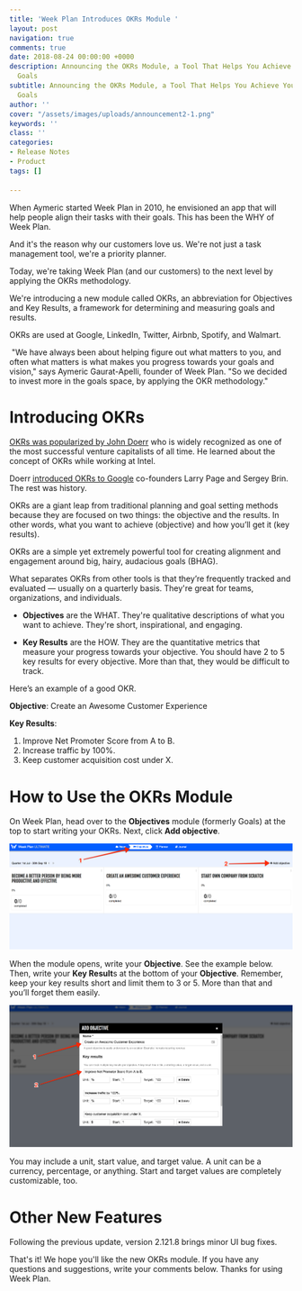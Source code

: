 ```yaml
---
title: 'Week Plan Introduces OKRs Module '
layout: post
navigation: true
comments: true
date: 2018-08-24 00:00:00 +0000
description: Announcing the OKRs Module, a Tool That Helps You Achieve Your Most Important
  Goals
subtitle: Announcing the OKRs Module, a Tool That Helps You Achieve Your Most Important
  Goals
author: ''
cover: "/assets/images/uploads/announcement2-1.png"
keywords: ''
class: ''
categories:
- Release Notes
- Product
tags: []

---
```

When Aymeric started Week Plan in 2010, he envisioned an app that will help people align their tasks with their goals. This has been the WHY of Week Plan. 

And it's the reason why our customers love us. We're not just a task management tool, we're a priority planner. 

Today, we're taking Week Plan (and our customers) to the next level by applying the OKRs methodology. 

We're introducing a new module called OKRs, an abbreviation for Objectives and Key Results, a framework for determining and measuring goals and results. 

OKRs are used at Google, LinkedIn, Twitter, Airbnb, Spotify, and Walmart.

 "We have always been about helping figure out what matters to you, and often what matters is what makes you progress towards your goals and vision," says Aymeric Gaurat-Apelli, founder of Week Plan. "So we decided to invest more in the goals space, by applying the OKR methodology."

# Introducing OKRs

[OKRs was popularized by John Doerr](https://hbr.org/2018/05/how-vc-john-doerr-sets-and-achieves-goals) who is widely recognized as one of the most successful venture capitalists of all time. He learned about the concept of OKRs while working at Intel. 

Doerr [introduced OKRs to Google](https://www.wired.com/story/when-john-doerr-brought-a-gift-to-googles-founders/) co-founders Larry Page and Sergey Brin. The rest was history. 

OKRs are a giant leap from traditional planning and goal setting methods because they are focused on two things: the objective and the results. In other words, what you want to achieve (objective) and how you’ll get it (key results). 

OKRs are a simple yet extremely powerful tool for creating alignment and engagement around big, hairy, audacious goals (BHAG). 

What separates OKRs from other tools is that they’re frequently tracked and evaluated — usually on a quarterly basis. They're great for teams, organizations, and individuals. 

* **Objectives** are the WHAT. They're qualitative descriptions of what you want to achieve. They're short, inspirational, and engaging. 


* **Key Results** are the HOW. They are the quantitative metrics that measure your progress towards your objective. You should have 2 to 5 key results for every objective. More than that, they would be difficult to track.

Here’s an example of a good OKR.

**Objective**: Create an Awesome Customer Experience

**Key Results**:

1. Improve Net Promoter Score from A to B.
2. Increase traffic by 100%.
3. Keep customer acquisition cost under X.

# How to Use the OKRs Module

On Week Plan, head over to the **Objectives** module (formerly Goals) at the top to start writing your OKRs. Next, click **Add objective**.

![](/assets/images/uploads/objectives.png)

When the module opens, write your **Objective**. See the example below. Then, write your **Key Result**s at the bottom of your **Objective**. Remember, keep your key results short and limit them to 3 or 5. More than that and you’ll forget them easily.

![](/assets/images/uploads/key-results.png)

You may include a unit, start value, and target value. A unit can be a currency, percentage, or anything. Start and target values are completely customizable, too. 

# Other New Features 

Following the previous update, version 2.121.8 brings minor UI bug fixes.

That's it! We hope you'll like the new OKRs module. If you have any questions and suggestions, write your comments below. Thanks for using Week Plan. 
